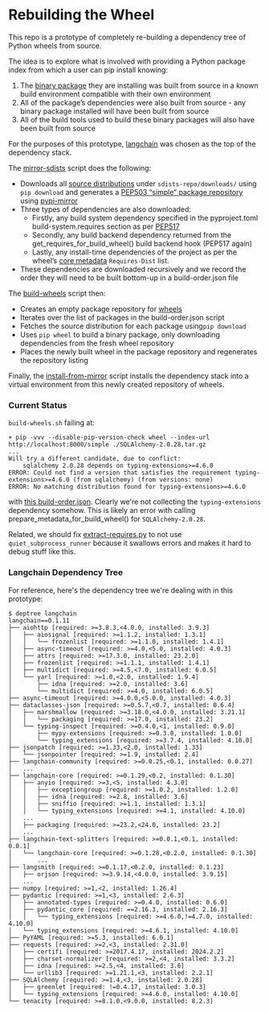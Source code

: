 # Rebuilding the Wheel

This repo is a prototype of completely re-building a dependency tree of Python wheels from source.

The idea is to explore what is involved with providing a Python package index from which a user can pip install knowing:

1. The [binary package](https://packaging.python.org/en/latest/glossary/#term-Built-Distribution) they are installing was built from source in a known build environment compatible with their own environment
1. All of the package’s dependencies were also built from source - any binary package installed will have been built from source
1. All of the build tools used to build these binary packages will also have been built from source

For the purposes of this prototype, [langchain](https://pypi.org/project/langchain/) was chosen as the top of the dependency stack.

The [mirror-sdists](mirror-sdists.sh) script does the following:

* Downloads all [source distributions](https://packaging.python.org/en/latest/glossary/#term-Source-Distribution-or-sdist) under `sdists-repo/downloads/` using `pip download` and generates a [PEP503 “simple” package repository](https://peps.python.org/pep-0503/) using [pypi-mirror](https://pypi.org/project/python-pypi-mirror/)
* Three types of dependencies are also downloaded:
  * Firstly, any build system dependency specified in the pyproject.toml build-system.requires section as per [PEP517](https://peps.python.org/pep-0517)
  * Secondly, any build backend dependency returned from the get_requires_for_build_wheel() build backend hook (PEP517 again)
  * Lastly, any install-time dependencies of the project as per the wheel’s [core metadata](https://packaging.python.org/en/latest/specifications/core-metadata/) `Requires-Dist` list.
* These dependencies are downloaded recursively and we record the order they will need to be built bottom-up in a build-order.json file

The [build-wheels](build-wheels.sh) script then:

* Creates an empty package repository for [wheels](https://packaging.python.org/en/latest/specifications/binary-distribution-format/)
* Iterates over the list of packages in the build-order.json script
* Fetches the source distribution for each package using`pip download`
* Uses `pip wheel` to build a binary package, only downloading dependencies from the fresh wheel repository
* Places the newly built wheel in the package repository and regenerates the repository listing

Finally, the [install-from-mirror](install-from-mirror.sh) script installs the dependency stack into a virtual environment from this newly created repository of wheels.

### Current Status

`build-wheels.sh` failing at:

```
+ pip -vvv --disable-pip-version-check wheel --index-url http://localhost:8000/simple ./SQLAlchemy-2.0.28.tar.gz
...
Will try a different candidate, due to conflict:
    sqlalchemy 2.0.28 depends on typing-extensions>=4.6.0
ERROR: Could not find a version that satisfies the requirement typing-extensions>=4.6.0 (from sqlalchemy) (from versions: none)
ERROR: No matching distribution found for typing-extensions>=4.6.0
```

with [this build-order.json](https://gist.github.com/markmc/aed2781a437e0aa8060a5ea617d36848). Clearly we're not collecting the `typing-extensions` dependency somehow. This is likely an error with calling prepare_metadata_for_build_wheel() for `SQLAlchemy-2.0.28`.

Related, we should fix [extract-requires.py](extract-requires.py) to not use `quiet_subprocess_runner` because it swallows errors and makes it hard to debug stuff like this.

### Langchain Dependency Tree

For reference, here's the dependency tree we're dealing with in this prototype:

```
$ deptree langchain
langchain==0.1.11
├── aiohttp [required: >=3.8.3,<4.0.0, installed: 3.9.3]
│   ├── aiosignal [required: >=1.1.2, installed: 1.3.1]
│   │   └── frozenlist [required: >=1.1.0, installed: 1.4.1]
│   ├── async-timeout [required: >=4.0,<5.0, installed: 4.0.3]
│   ├── attrs [required: >=17.3.0, installed: 23.2.0]
│   ├── frozenlist [required: >=1.1.1, installed: 1.4.1]
│   ├── multidict [required: >=4.5,<7.0, installed: 6.0.5]
│   └── yarl [required: >=1.0,<2.0, installed: 1.9.4]
│       ├── idna [required: >=2.0, installed: 3.6]
│       └── multidict [required: >=4.0, installed: 6.0.5]
├── async-timeout [required: >=4.0.0,<5.0.0, installed: 4.0.3]
├── dataclasses-json [required: >=0.5.7,<0.7, installed: 0.6.4]
│   ├── marshmallow [required: >=3.18.0,<4.0.0, installed: 3.21.1]
│   │   └── packaging [required: >=17.0, installed: 23.2]
│   └── typing-inspect [required: >=0.4.0,<1, installed: 0.9.0]
│       ├── mypy-extensions [required: >=0.3.0, installed: 1.0.0]
│       └── typing_extensions [required: >=3.7.4, installed: 4.10.0]
├── jsonpatch [required: >=1.33,<2.0, installed: 1.33]
│   └── jsonpointer [required: >=1.9, installed: 2.4]
├── langchain-community [required: >=0.0.25,<0.1, installed: 0.0.27]
│   ...
├── langchain-core [required: >=0.1.29,<0.2, installed: 0.1.30]
│   ├── anyio [required: >=3,<5, installed: 4.3.0]
│   │   ├── exceptiongroup [required: >=1.0.2, installed: 1.2.0]
│   │   ├── idna [required: >=2.8, installed: 3.6]
│   │   ├── sniffio [required: >=1.1, installed: 1.3.1]
│   │   └── typing_extensions [required: >=4.1, installed: 4.10.0]
│   ...
│   ├── packaging [required: >=23.2,<24.0, installed: 23.2]
│   ...
├── langchain-text-splitters [required: >=0.0.1,<0.1, installed: 0.0.1]
│   └── langchain-core [required: >=0.1.28,<0.2.0, installed: 0.1.30]
│       ...
├── langsmith [required: >=0.1.17,<0.2.0, installed: 0.1.23]
│   ├── orjson [required: >=3.9.14,<4.0.0, installed: 3.9.15]
│   ...
├── numpy [required: >=1,<2, installed: 1.26.4]
├── pydantic [required: >=1,<3, installed: 2.6.3]
│   ├── annotated-types [required: >=0.4.0, installed: 0.6.0]
│   ├── pydantic_core [required: ==2.16.3, installed: 2.16.3]
│   │   └── typing_extensions [required: >=4.6.0,!=4.7.0, installed: 4.10.0]
│   └── typing_extensions [required: >=4.6.1, installed: 4.10.0]
├── PyYAML [required: >=5.3, installed: 6.0.1]
├── requests [required: >=2,<3, installed: 2.31.0]
│   ├── certifi [required: >=2017.4.17, installed: 2024.2.2]
│   ├── charset-normalizer [required: >=2,<4, installed: 3.3.2]
│   ├── idna [required: >=2.5,<4, installed: 3.6]
│   └── urllib3 [required: >=1.21.1,<3, installed: 2.2.1]
├── SQLAlchemy [required: >=1.4,<3, installed: 2.0.28]
│   ├── greenlet [required: !=0.4.17, installed: 3.0.3]
│   └── typing_extensions [required: >=4.6.0, installed: 4.10.0]
└── tenacity [required: >=8.1.0,<9.0.0, installed: 8.2.3]
```

